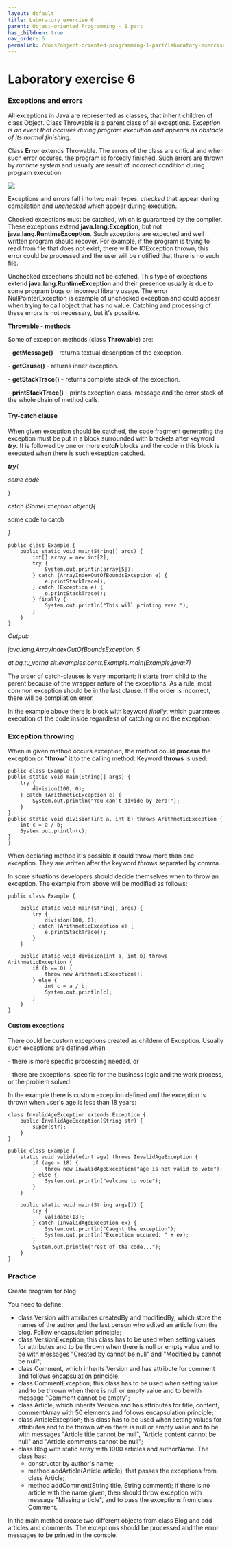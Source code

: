 ```yaml
---
layout: default
title: Laboratory exercise 6
parent: Object-oriented Programming - 1 part
has_children: true
nav_order: 6
permalink: /docs/object-oriented-programming-1-part/laboratory-exercise-6
---
```


# Laboratory exercise 6


### Exceptions and errors

All exceptions in Java are represented as classes, that inherit children of class Object. Class Throwable is a parent class of all exceptions. _Exception is an event that occures during program execution and appears as obstacle of its normal finishing._

Class **Error** extends Throwable. The errors of the class are critical and when such error occures, the program is forcedly finished. Such errors are thrown by _runtime system_ and usually are result of incorrect condition during program execution.

![](<../../../assets/image (148).png>)


Exceptions and errors fall into two main types: *checked* that appear during compilation and *unchecked* which appear during execution.


Checked exceptions must be catched, which is guaranteed by the compiler. These exceptions extend **java.lang.Exception**, but not **java.lang.RuntimeException**. Such exceptions are expected and well written program should recover. For example, if the program is trying to read from file that does not exist, there will be IOException thrown; this error could be processed and the user will be notified that there is no such file.
 
Unchecked exceptions should not be catched. This type of exceptions extend **java.lang.RuntimeException** and their presence usually is due to some program bugs or incorrect library usage. The error NullPointerException is example of unchecked exception and could appear when trying to call object that has no value. Catching and processing of these errors is not necessary, but it's possible.


**Throwable - methods**

Some of exception methods (class **Throwable**) are:

\-     **getMessage()** - returns textual description of the exception.

\-     **getCause()** - returns inner exception.

\-     **getStackTrace()** - returns complete stack of the exception.

\-     **printStackTrace()** - prints exception class, message and the error stack of the whole chain of method calls.

#### Try-catch clause

When given exception should be catched, the code fragment generating the exception must be put in a block surrounded with brackets after keyword _**try**_. It is followed by one or more  _**catch**_ blocks and the code in this block is executed when there is such exception catched.

_**try**_{

_some code_

}

catch _(_SomeException object_){_

some code to catch

_}_

```
public class Example {
    public static void main(String[] args) {
        int[] array = new int[2];
        try {
            System.out.println(array[5]); 
        } catch (ArrayIndexOutOfBoundsException e) {
            e.printStackTrace();
        } catch (Exception e) {
            e.printStackTrace();
        } finally {
            System.out.println("This will printing ever.");
        }
    }
}
```

_Output:_

_java.lang.ArrayIndexOutOfBoundsException: 5_

&#x20;       _at bg.tu\_varna.sit.examples.contr.Example.main(Example.java:7)_


The order of catch-clauses is very important; it starts from child to the parent because of the wrapper nature of the exceptions. As a rule, most common exception should be in the last clause. If the order is incorrect, there will be compilation error.

In the example above there is block with keyword *finally*, which guarantees execution of the code inside regardless of catching or no the exception.


### **Exception throwing**

When in given method occurs exception, the method could **process** the exception or "**throw**" it to the calling method. Keyword **throws** is used:

```
public class Example {
public static void main(String[] args) {
    try {
        division(100, 0);
    } catch (ArithmeticException e) {
        System.out.println("You can’t divide by zero!");
    }
}
public static void division(int a, int b) throws ArithmeticException {
    int c = a / b;
    System.out.println(c);
}
}
```

When declaring method it's possible it could throw more than one exception. They are written after the keyword *throws* separated by comma.

In some situations developers should decide themselves when to throw an exception. The example from above will be modified as follows:

```
public class Example {
```

```
    public static void main(String[] args) {
        try {
            division(100, 0);
        } catch (ArithmeticException e) {
            e.printStackTrace();
        }
    }

    public static void division(int a, int b) throws ArithmeticException {
        if (b == 0) {
            throw new ArithmeticException();
        } else {
            int c = a / b;
            System.out.println(c);
        }
    }
} 
```

#### Custom exceptions


There could be custom exceptions created as childern of Exception. Usually such exceptions are defined when

\-      there is more specific processing needed, or

\-      there are exceptions, specific for the business logic and the work process, or the problem solved.

In the example there is custom exception defined and the exception is thrown when user's age is less than 18 years:

```
class InvalidAgeException extends Exception {
    public InvalidAgeException(String str) {
        super(str);
    }
}

public class Example {
    static void validate(int age) throws InvalidAgeException {
        if (age < 18) {
            throw new InvalidAgeException("age is not valid to vote");
        } else {
            System.out.println("welcome to vote");
        }
    }

    public static void main(String args[]) {
        try {
            validate(13);
        } catch (InvalidAgeException ex) {
            System.out.println("Caught the exception");
            System.out.println("Exception occured: " + ex);
        }
        System.out.println("rest of the code...");
    }
}
```


### Practice 

Create program for blog.

You need to define:

- class Version with attributes createdBy and modifiedBy, which store the names of the author and the last person who edited an article from the blog. Follow encapsulation principle;
- class VersionException; this class has to be used when setting values for attributes and to be thrown when there is null or empty value and to be with messages "Created by cannot be null" and "Modified by cannot be null";
- class Comment, which inherits Version and has attribute for comment and follows encapsulation principle;
- class CommentException; this class has to be used when setting value and to be thrown when there is null or empty value and to bewith message "Comment cannot be empty";
- class Article, which inherits Version and has attributes for title, content, commentArray with 50 elements and follows encapsulation principle;
- class ArticleException; this class has to be used when setting values for attributes and to be thrown when there is null or empty value and to be with messages "Article title cannot be null", "Article content cannot be null" and "Article comments cannot be null";
- class Blog with static array with 1000 articles and authorName. The class has:
  - constructor by author's name;
  - method addArticle(Article article), that passes the exceptions from class Article;
  - method addComment(String title, String comment); if there is no article with the name given, then should throw exception with message "Missing article", and to pass the exceptions from class Comment.
 
In the main method create two different objects from class Blog and add articles and comments. The exceptions should be processed and the error messages to be printed in the console.
